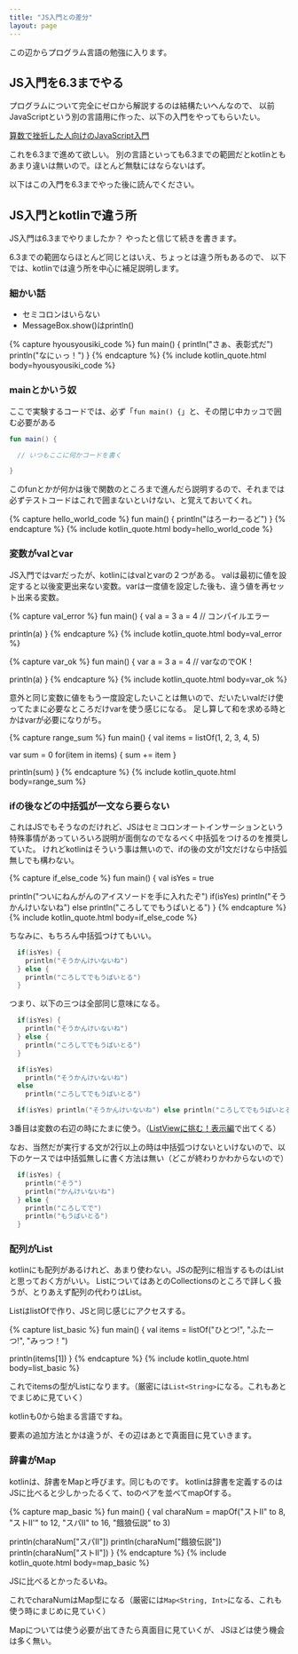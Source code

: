 ```yaml
---
title: "JS入門との差分"
layout: page
---
```

この辺からプログラム言語の勉強に入ります。

## JS入門を6.3までやる

プログラムについて完全にゼロから解説するのは結構たいへんなので、
以前JavaScriptという別の言語用に作った、以下の入門をやってもらいたい。

[算数で挫折した人向けのJavaScript入門](https://karino2.github.io/js-introduction/)

これを6.3まで進めて欲しい。
別の言語といっても6.3までの範囲だとkotlinともあまり違いは無いので。ほとんど無駄にはならないはず。

以下はこの入門を6.3までやった後に読んでください。

## JS入門とkotlinで違う所

JS入門は6.3までやりましたか？
やったと信じて続きを書きます。

6.3までの範囲ならほとんど同じとはいえ、ちょっとは違う所もあるので、
以下では、kotlinでは違う所を中心に補足説明します。

### 細かい話

- セミコロンはいらない
- MessageBox.show()はprintln()

{% capture hyousyousiki_code %}
fun main() {
  println("さぁ、表彰式だ")
  println("なにぃっ！")
}
{% endcapture %}
{% include kotlin_quote.html body=hyousyousiki_code %}


### mainとかいう奴

ここで実験するコードでは、必ず「`fun main() {`」と、その閉じ中カッコで囲む必要がある

```kotlin
fun main() {

  // いつもここに何かコードを書く

}
```

このfunとかが何かは後で関数のところまで進んだら説明するので、それまでは必ずテストコードはこれで囲まないといけない、と覚えておいてくれ。

{% capture hello_world_code %}
fun main() {
  println("はろーわーるど")
}
{% endcapture %}
{% include kotlin_quote.html body=hello_world_code %}

### 変数がvalとvar

JS入門ではvarだったが、kotlinにはvalとvarの２つがある。
valは最初に値を設定すると以後変更出来ない変数。varは一度値を設定した後も、違う値を再セット出来る変数。

{% capture val_error %}
fun main() {
  val a = 3
  a = 4 // コンパイルエラー

  println(a)
}
{% endcapture %}
{% include kotlin_quote.html body=val_error %}

{% capture var_ok %}
fun main() {
  var a = 3
  a = 4 // varなのでOK！
  
  println(a)
}
{% endcapture %}
{% include kotlin_quote.html body=var_ok %}

意外と同じ変数に値をもう一度設定したいことは無いので、だいたいvalだけ使ってたまに必要なところだけvarを使う感じになる。
足し算して和を求める時とかはvarが必要になりがち。

{% capture range_sum %}
fun main() {
  val items = listOf(1, 2, 3, 4, 5)

  var sum = 0
  for(item in items) {
    sum += item
  }

  println(sum)
}
{% endcapture %}
{% include kotlin_quote.html body=range_sum %}

### ifの後などの中括弧が一文なら要らない

これはJSでもそうなのだけれど、JSはセミコロンオートインサーションという特殊事情があっていろいろ説明が面倒なのでなるべく中括弧をつけるのを推奨していた。
けれどkotlinはそういう事は無いので、ifの後の文が1文だけなら中括弧無しでも構わない。

{% capture if_else_code %}
fun main() {
  val isYes = true

  println("ついにねんがんのアイスソードを手に入れたぞ")
  if(isYes)
    println("そうかんけいないね")
  else
    println("ころしてでもうばいとる")
}
{% endcapture %}
{% include kotlin_quote.html body=if_else_code %}

ちなみに、もちろん中括弧つけてもいい。

```kotlin
  if(isYes) {
    println("そうかんけいないね")
  } else {
    println("ころしてでもうばいとる")
  }
```

つまり、以下の三つは全部同じ意味になる。

```kotlin
  if(isYes) {
    println("そうかんけいないね")
  } else {
    println("ころしてでもうばいとる")
  }
```

```kotlin
  if(isYes)
    println("そうかんけいないね")
  else
    println("ころしてでもうばいとる")
```

```kotlin
  if(isYes) println("そうかんけいないね") else println("ころしてでもうばいとる")
```

3番目は変数の右辺の時にたまに使う。（[ListViewに挑む！表示編](listview_disp.md)で出てくる）

なお、当然だが実行する文が2行以上の時は中括弧つけないといけないので、以下のケースでは中括弧無しに書く方法は無い（どこが終わりかわからないので）

```kotlin
  if(isYes) {
    println("そう")
    println("かんけいないね")
  } else {
    println("ころしてで")
    println("もうばいとる")
  }
```

### 配列がList

kotlinにも配列があるけれど、あまり使わない。JSの配列に相当するものはListと思っておく方がいい。
ListについてはあとのCollectionsのところで詳しく扱うが、とりあえず配列の代わりはList。

ListはlistOfで作り、JSと同じ感じにアクセスする。

{% capture list_basic %}
fun main() {
  val items = listOf("ひとつ!", "ふたーつ!", "みっつ！")

  println(items[1])
}
{% endcapture %}
{% include kotlin_quote.html body=list_basic %}

これでitemsの型がListになります。（厳密には`List<String>`になる。これもあとでまじめに見ていく）

kotlinも0から始まる言語ですね。

要素の追加方法とかは違うが、その辺はあとで真面目に見ていきます。

### 辞書がMap

kotlinは、辞書をMapと呼びます。同じものです。
kotlinは辞書を定義するのはJSに比べると少しかったるくて、toのペアを並べてmapOfする。

{% capture map_basic %}
fun main() {
  val charaNum = mapOf("ストII" to 8, "ストII'" to 12, "スパII" to 16, "餓狼伝説" to 3)

  println(charaNum["スパII"])
  println(charaNum["餓狼伝説"])
  println(charaNum["ストII"])
}
{% endcapture %}
{% include kotlin_quote.html body=map_basic %}

JSに比べるとかったるいね。

これでcharaNumはMap型になる（厳密には`Map<String, Int>`になる、これも使う時にまじめに見ていく）

Mapについては使う必要が出てきたら真面目に見ていくが、
JSほどは使う機会は多く無い。
